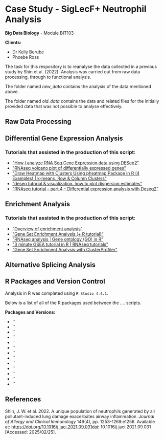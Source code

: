 # Case Study - SigLecF+ Neutrophil Analysis
**Big Data Biology** - Module BIT103

**Clients:** 
* Dr Kelly Berube
* Phoebe Ross

The task for this respository is to reanalyse the data collected in a previous study by Shin et al. (2022). Analysis was carried out from raw data processing, through to functional analysis.

The folder named *new_data* contains the analysis of the data mentioned above. 

The folder named *old_data* contains the data and related files for the initially provided data that was not possible to analyse effectively.

## Raw Data Processing

## Differential Gene Expression Analysis

### Tutorials that assisted in the production of this script: 
* ["How I analyze RNA Seq Gene Expression data using DESeq2"](https://www.youtube.com/watch?v=kOlMcZujHHA)
* ["RNAseq volcano plot of differentially expressed genes"](https://www.youtube.com/watch?v=vRr78s37CI4)
* ["Draw Heatmap with Clusters Using pheatmap Package in R (4 Examples) | k-means, Row & Column Clusters"](https://www.youtube.com/watch?v=IjperDJ8IaI)
* ["deseq tutorial & visualization. how to plot dispersion estimates"](https://www.youtube.com/watch?v=6EiT5GF5rns)
* ["RNAseq tutorial – part 4 – Differential expression analysis with Deseq2"](https://www.youtube.com/watch?v=Ul-9s8YOOSk)

## Enrichment Analysis

### Tutorials that assisted in the production of this script: 
* ["Overview of enrichment analysis"](https://yulab-smu.top/biomedical-knowledge-mining-book/enrichment-overview.html)
* ["Gene Set Enrichment Analysis (+ R tutorial)"](https://www.youtube.com/watch?v=B7F7a9NcGS0)
* ["RNAseq analysis | Gene ontology (GO) in R"](https://www.youtube.com/watch?v=JPwdqdo_tRg)
* ["3 minute GSEA tutorial in R | RNAseq tutorials"](https://www.youtube.com/watch?v=Mi6u4r0lJvo)
* ["Gene Set Enrichment Analysis with ClusterProfiler"](https://learn.gencore.bio.nyu.edu/rna-seq-analysis/gene-set-enrichment-analysis/)

## Alternative Splicing Analysis

## R Packages and Version Control
Analysis in R was completed using `R Studio 4.4.1`.

Below is a list of all of the R packages used between the .... scripts.

**Packages and Versions:**
* ``
* ``
* ``
* ``
* ``
* ``
* ``
* ``
* ``
* ``
* ``
* ``
* ``
## References
Shin, J. W. et al. 2022. A unique population of neutrophils generated by air pollutant-induced lung damage exacerbates airway inflammation. *Journal of Allergy and Clinical Immunology* 149(4), pp. 1253-1269.e1258. Available at: https://doi.org/10.1016/j.jaci.2021.09.031doi: 10.1016/j.jaci.2021.09.031 [Accessed: 2025/02/25].
